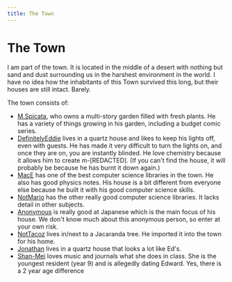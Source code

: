 ```yaml
---
title: The Town
---
```

# The Town

I am part of the town. It is located in the middle of a desert with nothing but sand and dust surrounding us in the harshest environment in the world. I have no idea how the inhabitants of this Town survived this long, but their houses are still intact. Barely.

The town consists of:
- [M.Spicata](https://spicata.github.io/), who owns a multi-story garden filled with fresh plants. He has a variety of things growing in his garden, including a budget comic series.
- [DefinitelyEddie](https://eddietheed.github.io/obsidiannotes-v.3/) lives in a quartz house and likes to keep his lights off, even with guests. He has made it very difficult to turn the lights on, and once they are on, you are instantly blinded. He love chemistry because it allows him to create m-[REDACTED]. (If you can't find the house, it will probably be because he has burnt it down again.)
- [MacE](https://macesnotes.netlify.app/) has one of the best computer science libraries in the town. He also has good physics notes. His house is a bit different from everyone else because he built it with his good computer science skills.
- [NotMario](https://notmario.github.io/thenotes/) has the other really good computer science libraries. It lacks detail in other subjects.
- [Anonymous](https://anonymoof1528.github.io/into-the-shadow-garten/) is really good at Japanese which is the main focus of his house. We don't know much about this anonymous person, so enter at your own risk.
- [NotTacoz](https://nottacoz.github.io/jacaranda/) lives in/next to a Jacaranda tree. He imported it into the town for his home.
- [Jonathan](https://supaqwerty.github.io/notes-dump/) lives in a quartz house that looks a lot like Ed's.
- [Shan-Mei](https://shan-mei.github.io/shanmeis-notes/) loves music and journals what she does in class. She is the youngest resident (year 9) and is allegedly dating Edward. Yes, there is a 2 year age difference







